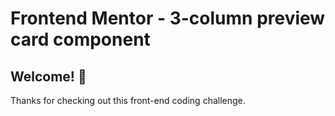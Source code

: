 # Frontend Mentor - 3-column preview card component

## Welcome! 👋

Thanks for checking out this front-end coding challenge.